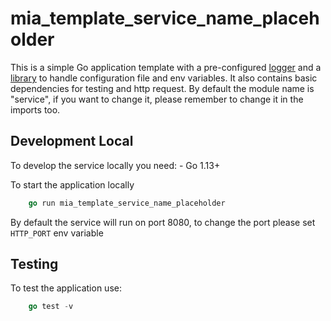 # mia_template_service_name_placeholder

This is a simple Go application template with a pre-configured [logger]("https://github.com/mia-platform/glogger") and a [library]("https://github.com/mia-platform/configlib") to handle configuration file and env variables.
It also contains basic dependencies for testing and http request.
By default the module name is "service", if you want to change it, please remember to change it in the imports too.

## Development Local

To develop the service locally you need:
    - Go 1.13+

To start the application locally

```go
    go run mia_template_service_name_placeholder
```

By default the service will run on port 8080, to change the port please set `HTTP_PORT` env variable

## Testing

To test the application use:

```go
    go test -v
```
